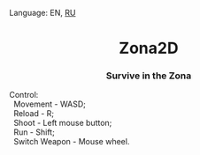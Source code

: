 <p> Language: EN, <a href ="https://github.com/Avt0r/Zona2D/edit/main/README_RU.md">RU</a>
 </p>
<h1 align = "center">Zona2D</h1>
<h3 align = "center">Survive in the Zona</h2>

<p>Control: <br>
 &nbsp Movement - WASD;<br>
 &nbsp Reload - R;<br>
 &nbsp Shoot - Left mouse button;<br>
 &nbsp Run - Shift;<br>
 &nbsp Switch Weapon - Mouse wheel.<br>
</p>
